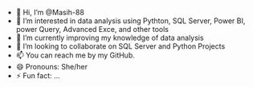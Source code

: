 - 👋 Hi, I’m @Masih-88
- 👀 I’m interested in data analysis using Pythton, SQL Server, Power BI, power Query, Advanced Exce, and other tools 
- 🌱 I’m currently improving my knowledge of data analysis
- 💞️ I’m looking to collaborate on SQL Server and Python Projects
- 📫 You can reach me by my GitHub.
- 😄 Pronouns: She/her
- ⚡ Fun fact: ...

<!---
Masih-88/Masih-88 is a ✨ special ✨ repository because its `README.md` (this file) appears on your GitHub profile.
You can click the Preview link to take a look at your changes.
--->
